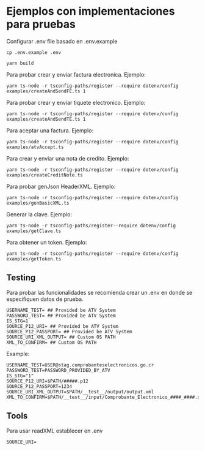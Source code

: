 # Ejemplos con implementaciones para pruebas

Configurar .env file basado en .env.example
```
cp .env.example .env
```

```
yarn build
```

Para probar crear y enviar factura electronica. Ejemplo:
```
yarn ts-node -r tsconfig-paths/register --require dotenv/config examples/createAndSendFE.ts 1
```

Para probar crear y enviar tiquete electronico. Ejemplo:
```
yarn ts-node -r tsconfig-paths/register --require dotenv/config examples/createAndSendTE.ts 1
```

Para aceptar una factura. Ejemplo:
```
yarn ts-node -r tsconfig-paths/register --require dotenv/config examples/atvAccept.ts
```

Para crear y enviar una nota de credito. Ejemplo:
```
yarn ts-node -r tsconfig-paths/register --require dotenv/config examples/createCreditNote.ts
```

Para probar genJson HeaderXML. Ejemplo:
```
yarn ts-node -r tsconfig-paths/register --require dotenv/config examples/genBasicXML.ts
```

Generar la clave. Ejemplo:
```
yarn ts-node -r tsconfig-paths/register--require dotenv/config examples/getClave.ts
```

Para obtener un token. Ejemplo:
```
yarn ts-node -r tsconfig-paths/register --require dotenv/config examples/getToken.ts
```

## Testing
Para probar las funcionalidades se recomienda crear un .env en donde se especifiquen datos de prueba.
```
USERNAME_TEST= ## Provided be ATV System
PASSWORD_TEST= ## Provided be ATV System
IS_STG=1
SOURCE_P12_URI= ## Provided be ATV System
SOURCE_P12_PASSPORT= ## Provided be ATV System
SOURCE_URI_XML_OUTPUT= ## Custom OS PATH
XML_TO_CONFIRM= ## Custom OS PATH
```
Example:
```
USERNAME_TEST=USER@stag.comprobanteselectronicos.go.cr
PASSWORD_TEST=PASSWORD_PROVIDED_BY_ATV
IS_STG="1"
SOURCE_P12_URI=$PATH/#####.p12
SOURCE_P12_PASSPORT=1234
SOURCE_URI_XML_OUTPUT=$PATH/__test__/output/output.xml
XML_TO_CONFIRM=$PATH/__test__/input/Comprobante_Electronico_####_####.xml
```

## Tools
Para usar readXML establecer en .env
```
SOURCE_URI=
```
